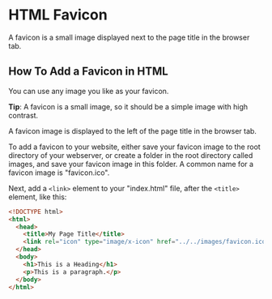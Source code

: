 # HTML Favicon

A favicon is a small image displayed next to the page title in the browser tab.

## How To Add a Favicon in HTML

You can use any image you like as your favicon.

**Tip**: A favicon is a small image, so it should be a simple image with high contrast.

A favicon image is displayed to the left of the page title in the browser tab.

To add a favicon to your website, either save your favicon image to the root directory of your webserver, or create a folder in the root directory called images, and save your favicon image in this folder. A common name for a favicon image is "favicon.ico".

Next, add a `<link>` element to your "index.html" file, after the `<title>` element, like this:

```html
<!DOCTYPE html>
<html>
  <head>
    <title>My Page Title</title>
    <link rel="icon" type="image/x-icon" href="../../images/favicon.ico">
  </head>
  <body>
    <h1>This is a Heading</h1>
    <p>This is a paragraph.</p>
  </body>
</html>
```
